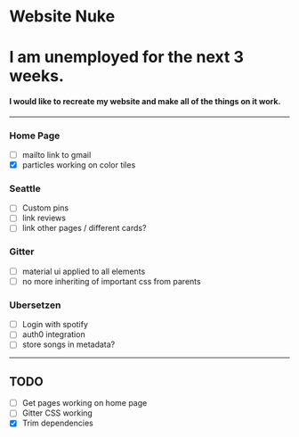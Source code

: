 # Website Nuke

# I am unemployed for the next 3 weeks.
#### I would like to recreate my website and make all of the things on it work.

---

### Home Page
  - [ ] mailto link to gmail
  - [x] particles working on color tiles

### Seattle
  - [ ] Custom pins
  - [ ] link reviews
  - [ ] link other pages / different cards?

### Gitter
  - [ ] material ui applied to all elements
  - [ ] no more inheriting of important css from parents

### Ubersetzen
  - [ ] Login with spotify
  - [ ] auth0 integration
  - [ ] store songs in metadata?
---

## TODO

- [ ] Get pages working on home page
- [ ] Gitter CSS working
- [x] Trim dependencies
